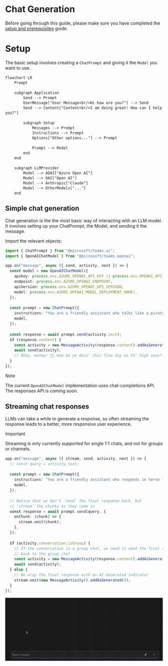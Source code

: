 # Chat Generation

Before going through this guide, please make sure you have completed the [setup and prerequisites](./setup-and-prereqs.md) guide.

# Setup

The basic setup involves creating a `ChatPrompt` and giving it the `Model` you want to use.

```mermaid
flowchart LR
    Prompt

    subgraph Application
        Send --> Prompt
        UserMessage["User Message<br/>Hi how are you?"] --> Send
        Send --> Content["Content<br/>I am doing great! How can I help you?"]

        subgraph Setup
            Messages --> Prompt
            Instructions --> Prompt
            Options["Other options..."] --> Prompt

            Prompt --> Model
        end
    end

    subgraph LLMProvider
        Model --> AOAI["Azure Open AI"]
        Model --> OAI["Open AI"]
        Model --> Anthropic["Claude"]
        Model --> OtherModels["..."]
    end
```

## Simple chat generation

Chat generation is the the most basic way of interacting with an LLM model. It involves setting up your ChatPrompt, the Model, and sending it the message.

Import the relevant objects:

<!-- langtabs-start -->
```typescript
import { ChatPrompt } from "@microsoft/teams.ai";
import { OpenAIChatModel } from "@microsoft/teams.openai";
```
<!-- langtabs-end -->

<!-- langtabs-start -->
```typescript
app.on("message", async ({ send, activity, next }) => {
  const model = new OpenAIChatModel({
    apiKey: process.env.AZURE_OPENAI_API_KEY || process.env.OPENAI_API_KEY,
    endpoint: process.env.AZURE_OPENAI_ENDPOINT,
    apiVersion: process.env.AZURE_OPENAI_API_VERSION,
    model: process.env.AZURE_OPENAI_MODEL_DEPLOYMENT_NAME!,
  });

  const prompt = new ChatPrompt({
    instructions: "You are a friendly assistant who talks like a pirate",
    model,
  });

  const response = await prompt.send(activity.text);
  if (response.content) {
    const activity = new MessageActivity(response.content).addAiGenerated();
    await send(activity);
    // Ahoy, matey! 🏴‍☠️ How be ye doin' this fine day on th' high seas? What can this ol’ salty sea dog help ye with? 🚢☠️
  }
});
```
<!-- langtabs-end -->

> [!NOTE]
> The current `OpenAIChatModel` implementation uses chat-completions API. The responses API is coming soon.

## Streaming chat responses

LLMs can take a while to generate a response, so often streaming the response leads to a better, more responsive user experience.

> [!IMPORTANT]
> Streaming is only currently supported for single 1:1 chats, and not for groups or channels.

<!-- langtabs-start -->
```typescript
app.on("message", async ({ stream, send, activity, next }) => {
  // const query = activity.text;

  const prompt = new ChatPrompt({
    instructions: "You are a friendly assistant who responds in terse language",
    model,
  });

  // Notice that we don't `send` the final response back, but
  // `stream` the chunks as they come in
  const response = await prompt.send(query, {
    onChunk: (chunk) => {
      stream.emit(chunk);
    },
  });

  if (activity.conversation.isGroup) {
    // If the conversation is a group chat, we need to send the final response
    // back to the group chat
    const activity = new MessageActivity(response.content).addAiGenerated();
    await send(activity);
  } else {
    // We wrap the final response with an AI Generated indicator
    stream.emit(new MessageActivity().addAiGenerated());
  }
});
```
<!-- langtabs-end -->

![Streaming the response](../../assets/screenshots/streaming-chat.gif)
